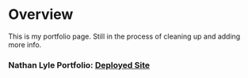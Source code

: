 # Overview

This is my portfolio page. Still in the process of cleaning up and adding more info.

### Nathan Lyle Portfolio: [Deployed Site](https://nathanlyle.netlify.app/ "NathanLyle")
